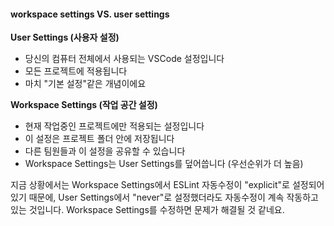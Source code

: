 #### workspace settings VS. user settings

**User Settings (사용자 설정)**

- 당신의 컴퓨터 전체에서 사용되는 VSCode 설정입니다
- 모든 프로젝트에 적용됩니다
- 마치 "기본 설정"같은 개념이에요

**Workspace Settings (작업 공간 설정)**

- 현재 작업중인 프로젝트에만 적용되는 설정입니다
- 이 설정은 프로젝트 폴더 안에 저장됩니다
- 다른 팀원들과 이 설정을 공유할 수 있습니다
- Workspace Settings는 User Settings를 덮어씁니다 (우선순위가 더 높음)

지금 상황에서는 Workspace Settings에서 ESLint 자동수정이 "explicit"로 설정되어 있기 때문에, User Settings에서 "never"로 설정했더라도 자동수정이 계속 작동하고 있는 것입니다. Workspace Settings를 수정하면 문제가 해결될 것 같네요.
